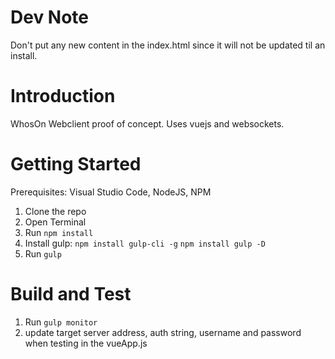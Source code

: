 # Dev Note
Don't put any new content in the index.html since it will not be updated til an install.

# Introduction 
WhosOn Webclient proof of concept.  Uses vuejs and websockets.

# Getting Started
Prerequisites: Visual Studio Code, NodeJS, NPM

1. Clone the repo
2. Open Terminal
3. Run `npm install`
4. Install gulp: `npm install gulp-cli -g`
                `npm install gulp -D`
5. Run `gulp`


# Build and Test
1. Run `gulp monitor`
2. update target server address, auth string, username and password when testing in the vueApp.js

